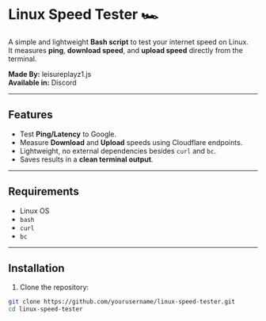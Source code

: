 # Linux Speed Tester 🏎️

A simple and lightweight **Bash script** to test your internet speed on Linux.  
It measures **ping**, **download speed**, and **upload speed** directly from the terminal.

**Made By:** leisureplayz1.js  
**Available in:** Discord

---

## Features

- Test **Ping/Latency** to Google.  
- Measure **Download** and **Upload** speeds using Cloudflare endpoints.  
- Lightweight, no external dependencies besides `curl` and `bc`.  
- Saves results in a **clean terminal output**.  

---

## Requirements

- Linux OS  
- `bash`  
- `curl`  
- `bc`  

---

## Installation

1. Clone the repository:

```bash
git clone https://github.com/yourusername/linux-speed-tester.git
cd linux-speed-tester
